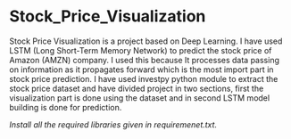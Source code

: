 # Stock_Price_Visualization

Stock Price Visualization is a project based on Deep Learning. I have used LSTM (Long Short-Term Memory Network) to predict the stock price of Amazon (AMZN) company.  I used this because It processes data passing on information as it propagates forward which is the most import part in stock price prediction. I have used investpy python module to extract the stock price dataset and have divided project in two sections, first the visualization part is done using the dataset and in second LSTM model building is done for prediction.

*Install all the required libraries given in requiremenet.txt.*
